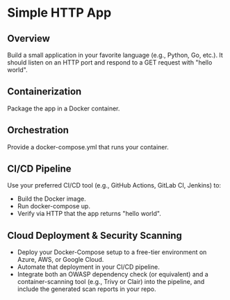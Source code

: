 # Simple HTTP App

## Overview
Build a small application in your favorite language (e.g., Python, Go, etc.).
It should listen on an HTTP port and respond to a GET request with "hello world".

## Containerization
Package the app in a Docker container.

## Orchestration
Provide a docker-compose.yml that runs your container.

## CI/CD Pipeline
Use your preferred CI/CD tool (e.g., GitHub Actions, GitLab CI, Jenkins) to:
- Build the Docker image.
- Run docker-compose up.
- Verify via HTTP that the app returns "hello world".

## Cloud Deployment & Security Scanning
- Deploy your Docker-Compose setup to a free-tier environment on Azure, AWS, or Google Cloud.
- Automate that deployment in your CI/CD pipeline.
- Integrate both an OWASP dependency check (or equivalent) and a container-scanning tool (e.g., Trivy or Clair) into the pipeline, and include the generated scan reports in your repo.
